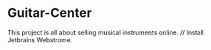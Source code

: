 # Guitar-Center
This project is all about selling musical instruments online. 
// Install Jetbrains Webstrome.
